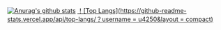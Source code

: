 [![Anurag's github stats](https://github-readme-stats.vercel.app/api?username=u4250&show_icons=true&theme=tokyonight)](https://github.com/anuraghazra/github-readme-stats)
[！[Top Langs](https://github-readme-stats.vercel.app/api/top-langs/？username = u4250&layout = compact)](https://github.com/anuraghazra/github-readme-统计信息)
